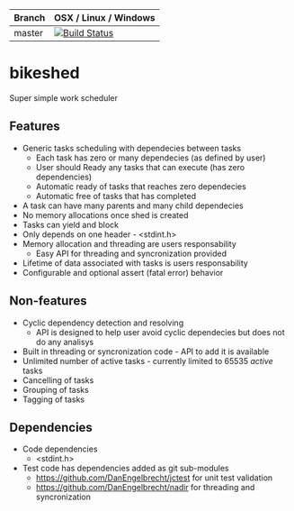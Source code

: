 |Branch      | OSX / Linux / Windows |
|------------|-----------------------|
|master      | [![Build Status](https://travis-ci.org/DanEngelbrecht/bikeshed.svg?branch=master)](https://travis-ci.org/DanEngelbrecht/bikeshed?branch=master) |

# bikeshed
Super simple work scheduler

## Features
- Generic tasks scheduling with dependecies between tasks
  - Each task has zero or many dependecies (as defined by user)
  - User should Ready any tasks that can execute (has zero dependencies)
  - Automatic ready of tasks that reaches zero dependecies
  - Automatic free of tasks that has completed
- A task can have many parents and many child dependecies
- No memory allocations once shed is created
- Tasks can yield and block
- Only depends on one header - <stdint.h>
- Memory allocation and threading are users responsability
  - Easy API for threading and syncronization provided
- Lifetime of data associated with tasks is users responsability
- Configurable and optional assert (fatal error) behavior

## Non-features
- Cyclic dependency detection and resolving
  - API is designed to help user avoid cyclic dependecies but does not do any analisys
- Built in threading or syncronization code - API to add it is available
- Unlimited number of active tasks - currently limited to 65535 *active* tasks
- Cancelling of tasks
- Grouping of tasks
- Tagging of tasks

## Dependencies
- Code dependencies
    - <stdint.h>
- Test code has dependencies added as git sub-modules
    - https://github.com/DanEngelbrecht/jctest for unit test validation
    - https://github.com/DanEngelbrecht/nadir for threading and syncronization
